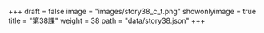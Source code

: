+++
draft = false 
image = "images/story38_c_t.png" 
showonlyimage = true 
title = "第38課" 
weight = 38 
path = "data/story38.json" 
+++
